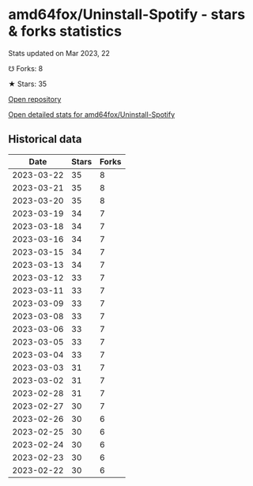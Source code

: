 # amd64fox/Uninstall-Spotify - stars & forks statistics

Stats updated on Mar 2023, 22

☋ Forks: 8

★ Stars: 35

[Open repository](https://github.com/amd64fox/Uninstall-Spotify)

[Open detailed stats for amd64fox/Uninstall-Spotify](https://reviewgithub.com/rep/amd64fox/Uninstall-Spotify)

## Historical data
| Date | Stars | Forks |
|------|-------|-------|
| 2023-03-22 | 35 | 8 | 
| 2023-03-21 | 35 | 8 | 
| 2023-03-20 | 35 | 8 | 
| 2023-03-19 | 34 | 7 | 
| 2023-03-18 | 34 | 7 | 
| 2023-03-16 | 34 | 7 | 
| 2023-03-15 | 34 | 7 | 
| 2023-03-13 | 34 | 7 | 
| 2023-03-12 | 33 | 7 | 
| 2023-03-11 | 33 | 7 | 
| 2023-03-09 | 33 | 7 | 
| 2023-03-08 | 33 | 7 | 
| 2023-03-06 | 33 | 7 | 
| 2023-03-05 | 33 | 7 | 
| 2023-03-04 | 33 | 7 | 
| 2023-03-03 | 31 | 7 | 
| 2023-03-02 | 31 | 7 | 
| 2023-02-28 | 31 | 7 | 
| 2023-02-27 | 30 | 7 | 
| 2023-02-26 | 30 | 6 | 
| 2023-02-25 | 30 | 6 | 
| 2023-02-24 | 30 | 6 | 
| 2023-02-23 | 30 | 6 | 
| 2023-02-22 | 30 | 6 | 

